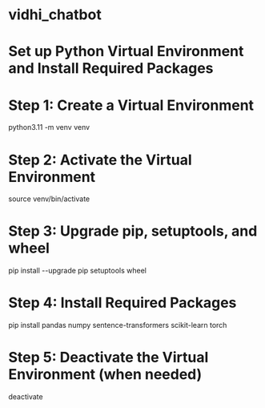 # vidhi_chatbot
# Set up Python Virtual Environment and Install Required Packages

# Step 1: Create a Virtual Environment
python3.11 -m venv venv

# Step 2: Activate the Virtual Environment
source venv/bin/activate

# Step 3: Upgrade pip, setuptools, and wheel
pip install --upgrade pip setuptools wheel

# Step 4: Install Required Packages
pip install pandas numpy sentence-transformers scikit-learn torch

# Step 5: Deactivate the Virtual Environment (when needed)
deactivate